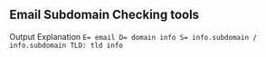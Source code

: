 
## Email Subdomain Checking tools


Output Explanation
`E= email
 D= domain info
  S= info.subdomain / info.subdomain
   TLD: tld info`

